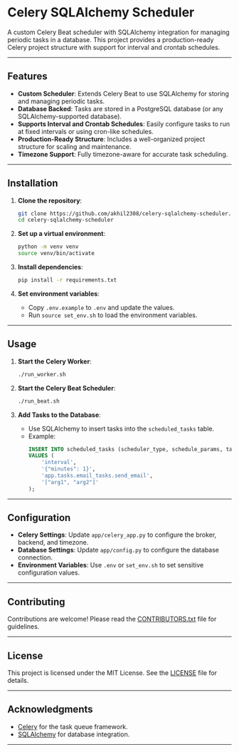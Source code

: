 # Celery SQLAlchemy Scheduler

A custom Celery Beat scheduler with SQLAlchemy integration for managing periodic tasks in a database. This project provides a production-ready Celery project structure with support for interval and crontab schedules.

---

## Features

- **Custom Scheduler**: Extends Celery Beat to use SQLAlchemy for storing and managing periodic tasks.
- **Database Backed**: Tasks are stored in a PostgreSQL database (or any SQLAlchemy-supported database).
- **Supports Interval and Crontab Schedules**: Easily configure tasks to run at fixed intervals or using cron-like schedules.
- **Production-Ready Structure**: Includes a well-organized project structure for scaling and maintenance.
- **Timezone Support**: Fully timezone-aware for accurate task scheduling.

---

## Installation

1. **Clone the repository**:
   ```bash
   git clone https://github.com/akhil2308/celery-sqlalchemy-scheduler.git
   cd celery-sqlalchemy-scheduler
   ```

2. **Set up a virtual environment**:
   ```bash
   python -m venv venv
   source venv/bin/activate
   ```

3. **Install dependencies**:
   ```bash
   pip install -r requirements.txt
   ```

4. **Set environment variables**:
   - Copy `.env.example` to `.env` and update the values.
   - Run `source set_env.sh` to load the environment variables.

---

## Usage

1. **Start the Celery Worker**:
   ```bash
   ./run_worker.sh
   ```

2. **Start the Celery Beat Scheduler**:
   ```bash
   ./run_beat.sh
   ```

3. **Add Tasks to the Database**:
   - Use SQLAlchemy to insert tasks into the `scheduled_tasks` table.
   - Example:
     ```sql
     INSERT INTO scheduled_tasks (scheduler_type, schedule_params, task_function, args)
     VALUES (
         'interval',
         '{"minutes": 1}',
         'app.tasks.email_tasks.send_email',
         '["arg1", "arg2"]'
     );
     ```

---

## Configuration

- **Celery Settings**: Update `app/celery_app.py` to configure the broker, backend, and timezone.
- **Database Settings**: Update `app/config.py` to configure the database connection.
- **Environment Variables**: Use `.env` or `set_env.sh` to set sensitive configuration values.

---

## Contributing

Contributions are welcome! Please read the [CONTRIBUTORS.txt](CONTRIBUTORS.txt) file for guidelines.

---

## License

This project is licensed under the MIT License. See the [LICENSE](LICENSE) file for details.

---

## Acknowledgments

- [Celery](https://docs.celeryq.dev/) for the task queue framework.
- [SQLAlchemy](https://www.sqlalchemy.org/) for database integration.

---